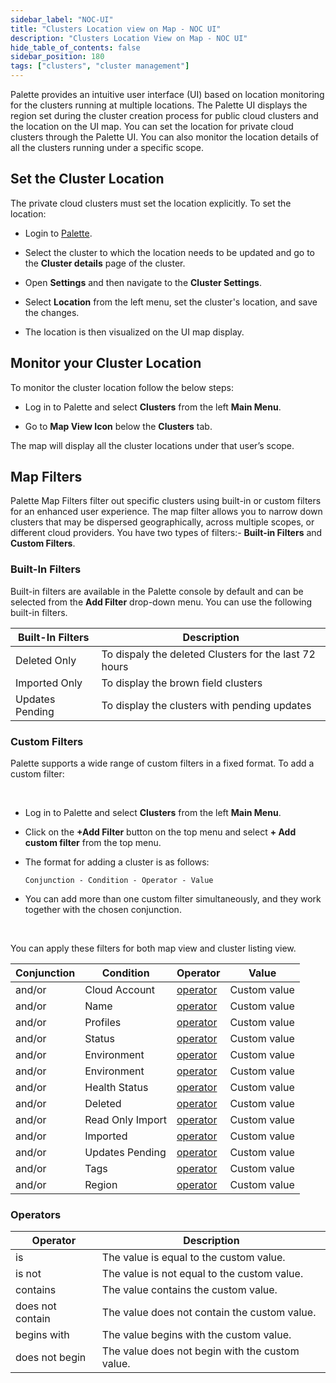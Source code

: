 ```yaml
---
sidebar_label: "NOC-UI"
title: "Clusters Location view on Map - NOC UI"
description: "Clusters Location View on Map - NOC UI"
hide_table_of_contents: false
sidebar_position: 180
tags: ["clusters", "cluster management"]
---
```


Palette provides an intuitive user interface (UI) based on location monitoring for the clusters running at multiple
locations. The Palette UI displays the region set during the cluster creation process for public cloud clusters and the
location on the UI map. You can set the location for private cloud clusters through the Palette UI. You can also monitor
the location details of all the clusters running under a specific scope.

## Set the Cluster Location

The private cloud clusters must set the location explicitly. To set the location:

- Login to [Palette](https://console.spectrocloud.com).

- Select the cluster to which the location needs to be updated and go to the **Cluster details** page of the cluster.

- Open **Settings** and then navigate to the **Cluster Settings**.

- Select **Location** from the left menu, set the cluster's location, and save the changes.

- The location is then visualized on the UI map display.

## Monitor your Cluster Location

To monitor the cluster location follow the below steps:

- Log in to Palette and select **Clusters** from the left **Main Menu**.

- Go to **Map View Icon** below the **Clusters** tab.

The map will display all the cluster locations under that user’s scope.

## Map Filters

Palette Map Filters filter out specific clusters using built-in or custom filters for an enhanced user experience. The
map filter allows you to narrow down clusters that may be dispersed geographically, across multiple scopes, or different
cloud providers. You have two types of filters:- **Built-in Filters** and **Custom Filters**.

### Built-In Filters

Built-in filters are available in the Palette console by default and can be selected from the **Add Filter** drop-down
menu. You can use the following built-in filters.

| **Built-In Filters** | Description                                           |
| -------------------- | ----------------------------------------------------- |
| Deleted Only         | To dispaly the deleted Clusters for the last 72 hours |
| Imported Only        | To display the brown field clusters                   |
| Updates Pending      | To display the clusters with pending updates          |

### Custom Filters

Palette supports a wide range of custom filters in a fixed format. To add a custom filter:

<br />

- Log in to Palette and select **Clusters** from the left **Main Menu**.

- Click on the **+Add Filter** button on the top menu and select **+ Add custom filter** from the top menu.

- The format for adding a cluster is as follows:

  `Conjunction - Condition - Operator - Value`

- You can add more than one custom filter simultaneously, and they work together with the chosen conjunction.

<br />

You can apply these filters for both map view and cluster listing view.

| Conjunction | Condition        | Operator               | Value        |
| ----------- | ---------------- | ---------------------- | ------------ |
| and/or      | Cloud Account    | [operator](#operators) | Custom value |
| and/or      | Name             | [operator](#operators) | Custom value |
| and/or      | Profiles         | [operator](#operators) | Custom value |
| and/or      | Status           | [operator](#operators) | Custom value |
| and/or      | Environment      | [operator](#operators) | Custom value |
| and/or      | Environment      | [operator](#operators) | Custom value |
| and/or      | Health Status    | [operator](#operators) | Custom value |
| and/or      | Deleted          | [operator](#operators) | Custom value |
| and/or      | Read Only Import | [operator](#operators) | Custom value |
| and/or      | Imported         | [operator](#operators) | Custom value |
| and/or      | Updates Pending  | [operator](#operators) | Custom value |
| and/or      | Tags             | [operator](#operators) | Custom value |
| and/or      | Region           | [operator](#operators) | Custom value |

### Operators

| **Operator**     | **Description**                                 |
| ---------------- | ----------------------------------------------- |
| is               | The value is equal to the custom value.         |
| is not           | The value is not equal to the custom value.     |
| contains         | The value contains the custom value.            |
| does not contain | The value does not contain the custom value.    |
| begins with      | The value begins with the custom value.         |
| does not begin   | The value does not begin with the custom value. |
